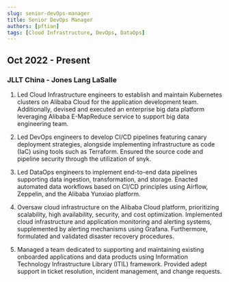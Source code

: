 ```yaml
---
slug: senior-devOps-manager
title: Senior DevOps Manager
authors: [pftian]
tags: [Cloud Infrastructure, DevOps, DataOps]
---
```


## Oct 2022 - Present 
### JLLT China - Jones Lang LaSalle

1. Led Cloud Infrastructure engineers to establish and maintain Kubernetes clusters on Alibaba Cloud for the application development team. Additionally, devised and executed an enterprise big data platform leveraging Alibaba E-MapReduce service to support big data engineering team.

2. Led DevOps engineers to develop CI/CD pipelines featuring canary deployment strategies, alongside implementing infrastructure as code (IaC) using tools such as Terraform. Ensured the source code and pipeline security through the utilization of snyk.

3. Led DataOps engineers to implement end-to-end data pipelines supporting data ingestion, transformation, and storage. Enacted automated data workflows based on CI/CD principles using Airflow, Zeppelin, and the Alibaba Yunxiao platform.

4. Oversaw cloud infrastructure on the Alibaba Cloud platform, prioritizing scalability, high availability, security, and cost optimization. Implemented cloud infrastructure and application monitoring and alerting systems, supplemented by alerting mechanisms using Grafana. Furthermore, formulated and validated disaster recovery procedures.

5. Managed a team dedicated to supporting and maintaining existing onboarded applications and data products using Information Technology Infrastructure Library (ITIL) framework. Provided adept support in ticket resolution, incident management, and change requests.

